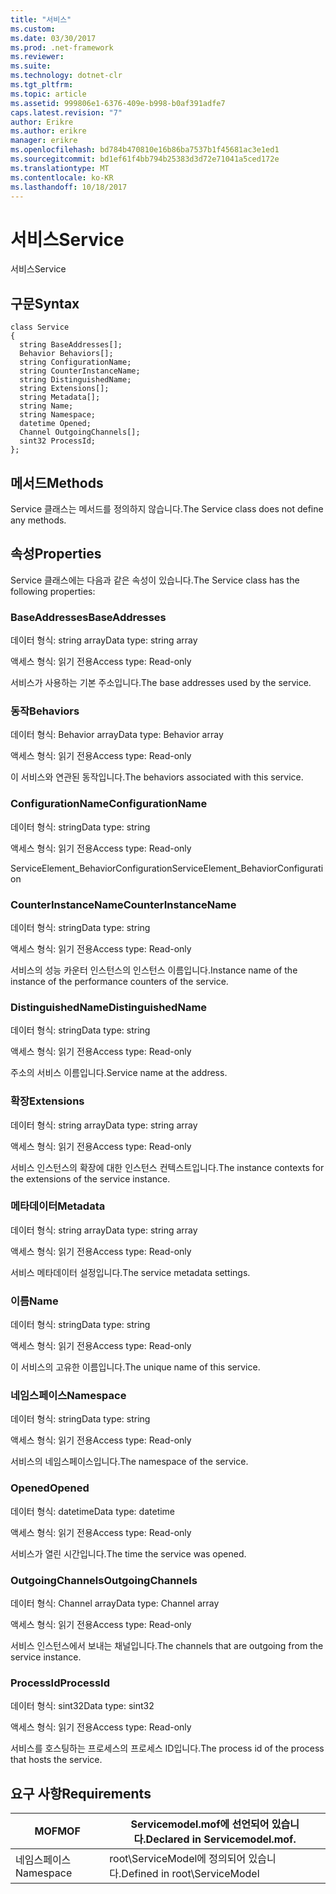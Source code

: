 ```yaml
---
title: "서비스"
ms.custom: 
ms.date: 03/30/2017
ms.prod: .net-framework
ms.reviewer: 
ms.suite: 
ms.technology: dotnet-clr
ms.tgt_pltfrm: 
ms.topic: article
ms.assetid: 999806e1-6376-409e-b998-b0af391adfe7
caps.latest.revision: "7"
author: Erikre
ms.author: erikre
manager: erikre
ms.openlocfilehash: bd784b470810e16b86ba7537b1f45681ac3e1ed1
ms.sourcegitcommit: bd1ef61f4bb794b25383d3d72e71041a5ced172e
ms.translationtype: MT
ms.contentlocale: ko-KR
ms.lasthandoff: 10/18/2017
---
```

# <a name="service"></a><span data-ttu-id="cf847-102">서비스</span><span class="sxs-lookup"><span data-stu-id="cf847-102">Service</span></span>
<span data-ttu-id="cf847-103">서비스</span><span class="sxs-lookup"><span data-stu-id="cf847-103">Service</span></span>  
  
## <a name="syntax"></a><span data-ttu-id="cf847-104">구문</span><span class="sxs-lookup"><span data-stu-id="cf847-104">Syntax</span></span>  
  
```  
class Service  
{  
  string BaseAddresses[];  
  Behavior Behaviors[];  
  string ConfigurationName;  
  string CounterInstanceName;  
  string DistinguishedName;  
  string Extensions[];  
  string Metadata[];  
  string Name;  
  string Namespace;  
  datetime Opened;  
  Channel OutgoingChannels[];  
  sint32 ProcessId;  
};  
```  
  
## <a name="methods"></a><span data-ttu-id="cf847-105">메서드</span><span class="sxs-lookup"><span data-stu-id="cf847-105">Methods</span></span>  
 <span data-ttu-id="cf847-106">Service 클래스는 메서드를 정의하지 않습니다.</span><span class="sxs-lookup"><span data-stu-id="cf847-106">The Service class does not define any methods.</span></span>  
  
## <a name="properties"></a><span data-ttu-id="cf847-107">속성</span><span class="sxs-lookup"><span data-stu-id="cf847-107">Properties</span></span>  
 <span data-ttu-id="cf847-108">Service 클래스에는 다음과 같은 속성이 있습니다.</span><span class="sxs-lookup"><span data-stu-id="cf847-108">The Service class has the following properties:</span></span>  
  
### <a name="baseaddresses"></a><span data-ttu-id="cf847-109">BaseAddresses</span><span class="sxs-lookup"><span data-stu-id="cf847-109">BaseAddresses</span></span>  
 <span data-ttu-id="cf847-110">데이터 형식: string array</span><span class="sxs-lookup"><span data-stu-id="cf847-110">Data type: string array</span></span>  
  
 <span data-ttu-id="cf847-111">액세스 형식: 읽기 전용</span><span class="sxs-lookup"><span data-stu-id="cf847-111">Access type: Read-only</span></span>  
  
 <span data-ttu-id="cf847-112">서비스가 사용하는 기본 주소입니다.</span><span class="sxs-lookup"><span data-stu-id="cf847-112">The base addresses used by the service.</span></span>  
  
### <a name="behaviors"></a><span data-ttu-id="cf847-113">동작</span><span class="sxs-lookup"><span data-stu-id="cf847-113">Behaviors</span></span>  
 <span data-ttu-id="cf847-114">데이터 형식: Behavior array</span><span class="sxs-lookup"><span data-stu-id="cf847-114">Data type: Behavior array</span></span>  
  
 <span data-ttu-id="cf847-115">액세스 형식: 읽기 전용</span><span class="sxs-lookup"><span data-stu-id="cf847-115">Access type: Read-only</span></span>  
  
 <span data-ttu-id="cf847-116">이 서비스와 연관된 동작입니다.</span><span class="sxs-lookup"><span data-stu-id="cf847-116">The behaviors associated with this service.</span></span>  
  
### <a name="configurationname"></a><span data-ttu-id="cf847-117">ConfigurationName</span><span class="sxs-lookup"><span data-stu-id="cf847-117">ConfigurationName</span></span>  
 <span data-ttu-id="cf847-118">데이터 형식: string</span><span class="sxs-lookup"><span data-stu-id="cf847-118">Data type: string</span></span>  
  
 <span data-ttu-id="cf847-119">액세스 형식: 읽기 전용</span><span class="sxs-lookup"><span data-stu-id="cf847-119">Access type: Read-only</span></span>  
  
 <span data-ttu-id="cf847-120">ServiceElement_BehaviorConfiguration</span><span class="sxs-lookup"><span data-stu-id="cf847-120">ServiceElement_BehaviorConfiguration</span></span>  
  
### <a name="counterinstancename"></a><span data-ttu-id="cf847-121">CounterInstanceName</span><span class="sxs-lookup"><span data-stu-id="cf847-121">CounterInstanceName</span></span>  
 <span data-ttu-id="cf847-122">데이터 형식: string</span><span class="sxs-lookup"><span data-stu-id="cf847-122">Data type: string</span></span>  
  
 <span data-ttu-id="cf847-123">액세스 형식: 읽기 전용</span><span class="sxs-lookup"><span data-stu-id="cf847-123">Access type: Read-only</span></span>  
  
 <span data-ttu-id="cf847-124">서비스의 성능 카운터 인스턴스의 인스턴스 이름입니다.</span><span class="sxs-lookup"><span data-stu-id="cf847-124">Instance name of the instance of the performance counters of the service.</span></span>  
  
### <a name="distinguishedname"></a><span data-ttu-id="cf847-125">DistinguishedName</span><span class="sxs-lookup"><span data-stu-id="cf847-125">DistinguishedName</span></span>  
 <span data-ttu-id="cf847-126">데이터 형식: string</span><span class="sxs-lookup"><span data-stu-id="cf847-126">Data type: string</span></span>  
  
 <span data-ttu-id="cf847-127">액세스 형식: 읽기 전용</span><span class="sxs-lookup"><span data-stu-id="cf847-127">Access type: Read-only</span></span>  
  
 <span data-ttu-id="cf847-128">주소의 서비스 이름입니다.</span><span class="sxs-lookup"><span data-stu-id="cf847-128">Service name at the address.</span></span>  
  
### <a name="extensions"></a><span data-ttu-id="cf847-129">확장</span><span class="sxs-lookup"><span data-stu-id="cf847-129">Extensions</span></span>  
 <span data-ttu-id="cf847-130">데이터 형식: string array</span><span class="sxs-lookup"><span data-stu-id="cf847-130">Data type: string array</span></span>  
  
 <span data-ttu-id="cf847-131">액세스 형식: 읽기 전용</span><span class="sxs-lookup"><span data-stu-id="cf847-131">Access type: Read-only</span></span>  
  
 <span data-ttu-id="cf847-132">서비스 인스턴스의 확장에 대한 인스턴스 컨텍스트입니다.</span><span class="sxs-lookup"><span data-stu-id="cf847-132">The instance contexts for the extensions of the service instance.</span></span>  
  
### <a name="metadata"></a><span data-ttu-id="cf847-133">메타데이터</span><span class="sxs-lookup"><span data-stu-id="cf847-133">Metadata</span></span>  
 <span data-ttu-id="cf847-134">데이터 형식: string array</span><span class="sxs-lookup"><span data-stu-id="cf847-134">Data type: string array</span></span>  
  
 <span data-ttu-id="cf847-135">액세스 형식: 읽기 전용</span><span class="sxs-lookup"><span data-stu-id="cf847-135">Access type: Read-only</span></span>  
  
 <span data-ttu-id="cf847-136">서비스 메타데이터 설정입니다.</span><span class="sxs-lookup"><span data-stu-id="cf847-136">The service metadata settings.</span></span>  
  
### <a name="name"></a><span data-ttu-id="cf847-137">이름</span><span class="sxs-lookup"><span data-stu-id="cf847-137">Name</span></span>  
 <span data-ttu-id="cf847-138">데이터 형식: string</span><span class="sxs-lookup"><span data-stu-id="cf847-138">Data type: string</span></span>  
  
 <span data-ttu-id="cf847-139">액세스 형식: 읽기 전용</span><span class="sxs-lookup"><span data-stu-id="cf847-139">Access type: Read-only</span></span>  
  
 <span data-ttu-id="cf847-140">이 서비스의 고유한 이름입니다.</span><span class="sxs-lookup"><span data-stu-id="cf847-140">The unique name of this service.</span></span>  
  
### <a name="namespace"></a><span data-ttu-id="cf847-141">네임스페이스</span><span class="sxs-lookup"><span data-stu-id="cf847-141">Namespace</span></span>  
 <span data-ttu-id="cf847-142">데이터 형식: string</span><span class="sxs-lookup"><span data-stu-id="cf847-142">Data type: string</span></span>  
  
 <span data-ttu-id="cf847-143">액세스 형식: 읽기 전용</span><span class="sxs-lookup"><span data-stu-id="cf847-143">Access type: Read-only</span></span>  
  
 <span data-ttu-id="cf847-144">서비스의 네임스페이스입니다.</span><span class="sxs-lookup"><span data-stu-id="cf847-144">The namespace of the service.</span></span>  
  
### <a name="opened"></a><span data-ttu-id="cf847-145">Opened</span><span class="sxs-lookup"><span data-stu-id="cf847-145">Opened</span></span>  
 <span data-ttu-id="cf847-146">데이터 형식: datetime</span><span class="sxs-lookup"><span data-stu-id="cf847-146">Data type: datetime</span></span>  
  
 <span data-ttu-id="cf847-147">액세스 형식: 읽기 전용</span><span class="sxs-lookup"><span data-stu-id="cf847-147">Access type: Read-only</span></span>  
  
 <span data-ttu-id="cf847-148">서비스가 열린 시간입니다.</span><span class="sxs-lookup"><span data-stu-id="cf847-148">The time the service was opened.</span></span>  
  
### <a name="outgoingchannels"></a><span data-ttu-id="cf847-149">OutgoingChannels</span><span class="sxs-lookup"><span data-stu-id="cf847-149">OutgoingChannels</span></span>  
 <span data-ttu-id="cf847-150">데이터 형식: Channel array</span><span class="sxs-lookup"><span data-stu-id="cf847-150">Data type: Channel array</span></span>  
  
 <span data-ttu-id="cf847-151">액세스 형식: 읽기 전용</span><span class="sxs-lookup"><span data-stu-id="cf847-151">Access type: Read-only</span></span>  
  
 <span data-ttu-id="cf847-152">서비스 인스턴스에서 보내는 채널입니다.</span><span class="sxs-lookup"><span data-stu-id="cf847-152">The channels that are outgoing from the service instance.</span></span>  
  
### <a name="processid"></a><span data-ttu-id="cf847-153">ProcessId</span><span class="sxs-lookup"><span data-stu-id="cf847-153">ProcessId</span></span>  
 <span data-ttu-id="cf847-154">데이터 형식: sint32</span><span class="sxs-lookup"><span data-stu-id="cf847-154">Data type: sint32</span></span>  
  
 <span data-ttu-id="cf847-155">액세스 형식: 읽기 전용</span><span class="sxs-lookup"><span data-stu-id="cf847-155">Access type: Read-only</span></span>  
  
 <span data-ttu-id="cf847-156">서비스를 호스팅하는 프로세스의 프로세스 ID입니다.</span><span class="sxs-lookup"><span data-stu-id="cf847-156">The process id of the process that hosts the service.</span></span>  
  
## <a name="requirements"></a><span data-ttu-id="cf847-157">요구 사항</span><span class="sxs-lookup"><span data-stu-id="cf847-157">Requirements</span></span>  
  
|<span data-ttu-id="cf847-158">MOF</span><span class="sxs-lookup"><span data-stu-id="cf847-158">MOF</span></span>|<span data-ttu-id="cf847-159">Servicemodel.mof에 선언되어 있습니다.</span><span class="sxs-lookup"><span data-stu-id="cf847-159">Declared in Servicemodel.mof.</span></span>|  
|---------|-----------------------------------|  
|<span data-ttu-id="cf847-160">네임스페이스</span><span class="sxs-lookup"><span data-stu-id="cf847-160">Namespace</span></span>|<span data-ttu-id="cf847-161">root\ServiceModel에 정의되어 있습니다.</span><span class="sxs-lookup"><span data-stu-id="cf847-161">Defined in root\ServiceModel</span></span>|
